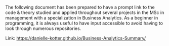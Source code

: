 The following document has been prepared to have a prompt link to the code & theory studied and applied throughout several projects in the MSc in management with a specialization in Business Analytics. As a beginner in programming, it is always useful to have input accessible to avoid having to look through numerous repositories.

Link: https://danielle-kotter.github.io/Business-Analytics-Summary/


